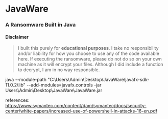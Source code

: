 # JavaWare
### A Ransomware Built in Java

#### Disclaimer
> I built this purely for **educational purposes**. I take no responsibility and/or liability for how you choose to use any of the code available here. If executing the ransomware, please do not do so on your own machine as it will encrypt your files. Although I did include a function to decrypt, I am in no way responsible. 

java --module-path "C:\Users\Admin\Desktop\JavaWare\javafx-sdk-11.0.2\lib\" --add-modules=javafx.controls -jar Users\Admin\Desktop\JavaWare\JavaWare.jar


references: 
https://www.symantec.com/content/dam/symantec/docs/security-center/white-papers/increased-use-of-powershell-in-attacks-16-en.pdf

